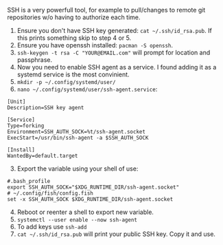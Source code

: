 SSH is a very powerfull tool, for example to pull/changes to remote git repositories w/o having to authorize each time.

1. Ensure you don't have SSH key generated: `cat ~/.ssh/id_rsa.pub`. If this prints something skip to step 4 or 5.
2. Ensure you have openssh installed: `pacman -S openssh`.
3. `ssh-keygen -t rsa -C "YOUR@EMAIL.com"` will prompt for location and passphrase.
4. Now you need to enable SSH agent as a service. I found adding it as a systemd service is the most convinient.
  1. `mkdir -p ~/.config/systemd/user/`
  2. `nano ~/.config/systemd/user/ssh-agent.service`:
  
```
[Unit]
Description=SSH key agent

[Service]
Type=forking
Environment=SSH_AUTH_SOCK=%t/ssh-agent.socket
ExecStart=/usr/bin/ssh-agent -a $SSH_AUTH_SOCK

[Install]
WantedBy=default.target
```
  3. Export the variable using your shell of use:

```
#.bash_profile
export SSH_AUTH_SOCK="$XDG_RUNTIME_DIR/ssh-agent.socket"
# ~/.config/fish/config.fish
set -x SSH_AUTH_SOCK $XDG_RUNTIME_DIR/ssh-agent.socket
```
  4. Reboot or reenter a shell to export new variable.
  5. `systemctl --user enable --now ssh-agent`
  6. To add keys use `ssh-add`
5. `cat ~/.ssh/id_rsa.pub` will print your public SSH key. Copy it and use.
